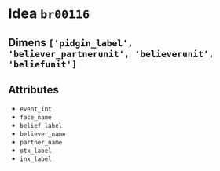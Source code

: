 # Idea `br00116`

## Dimens `['pidgin_label', 'believer_partnerunit', 'believerunit', 'beliefunit']`

## Attributes
- `event_int`
- `face_name`
- `belief_label`
- `believer_name`
- `partner_name`
- `otx_label`
- `inx_label`
